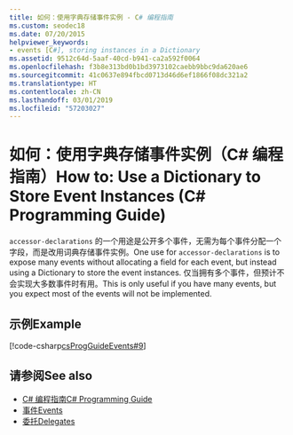 ```yaml
---
title: 如何：使用字典存储事件实例 - C# 编程指南
ms.custom: seodec18
ms.date: 07/20/2015
helpviewer_keywords:
- events [C#], storing instances in a Dictionary
ms.assetid: 9512c64d-5aaf-40cd-b941-ca2a592f0064
ms.openlocfilehash: f3b8e313bd0b1bd3973102caebb9bbc9da620ae6
ms.sourcegitcommit: 41c0637e894fbcd0713d46d6ef1866f08dc321a2
ms.translationtype: HT
ms.contentlocale: zh-CN
ms.lasthandoff: 03/01/2019
ms.locfileid: "57203027"
---
```

# <a name="how-to-use-a-dictionary-to-store-event-instances-c-programming-guide"></a><span data-ttu-id="c2c5c-102">如何：使用字典存储事件实例（C# 编程指南）</span><span class="sxs-lookup"><span data-stu-id="c2c5c-102">How to: Use a Dictionary to Store Event Instances (C# Programming Guide)</span></span>
<span data-ttu-id="c2c5c-103">`accessor-declarations` 的一个用途是公开多个事件，无需为每个事件分配一个字段，而是改用词典存储事件实例。</span><span class="sxs-lookup"><span data-stu-id="c2c5c-103">One use for `accessor-declarations` is to expose many events without allocating a field for each event, but instead using a Dictionary to store the event instances.</span></span> <span data-ttu-id="c2c5c-104">仅当拥有多个事件，但预计不会实现大多数事件时有用。</span><span class="sxs-lookup"><span data-stu-id="c2c5c-104">This is only useful if you have many events, but you expect most of the events will not be implemented.</span></span>  
  
## <a name="example"></a><span data-ttu-id="c2c5c-105">示例</span><span class="sxs-lookup"><span data-stu-id="c2c5c-105">Example</span></span>  
 [!code-csharp[csProgGuideEvents#9](~/samples/snippets/csharp/VS_Snippets_VBCSharp/csProgGuideEvents/CS/Events.cs#9)]  
  
## <a name="see-also"></a><span data-ttu-id="c2c5c-106">请参阅</span><span class="sxs-lookup"><span data-stu-id="c2c5c-106">See also</span></span>

- [<span data-ttu-id="c2c5c-107">C# 编程指南</span><span class="sxs-lookup"><span data-stu-id="c2c5c-107">C# Programming Guide</span></span>](../../../csharp/programming-guide/index.md)
- [<span data-ttu-id="c2c5c-108">事件</span><span class="sxs-lookup"><span data-stu-id="c2c5c-108">Events</span></span>](../../../csharp/programming-guide/events/index.md)
- [<span data-ttu-id="c2c5c-109">委托</span><span class="sxs-lookup"><span data-stu-id="c2c5c-109">Delegates</span></span>](../../../csharp/programming-guide/delegates/index.md)
